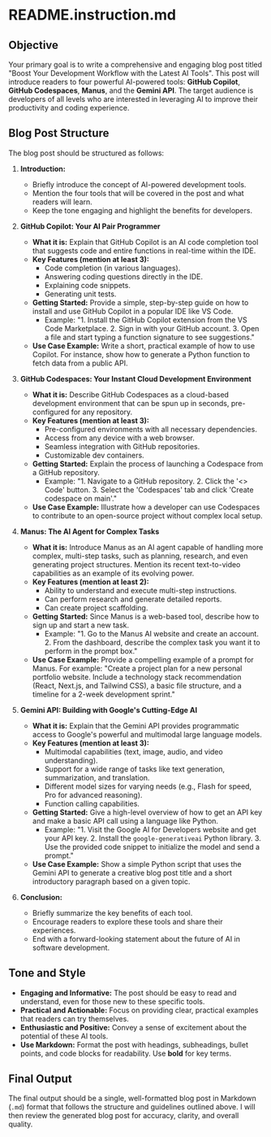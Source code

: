 # README.instruction.md

## **Objective**

Your primary goal is to write a comprehensive and engaging blog post titled "Boost Your Development Workflow with the Latest AI Tools". This post will introduce readers to four powerful AI-powered tools: **GitHub Copilot**, **GitHub Codespaces**, **Manus**, and the **Gemini API**. The target audience is developers of all levels who are interested in leveraging AI to improve their productivity and coding experience.

## **Blog Post Structure**

The blog post should be structured as follows:

1.  **Introduction:**
    * Briefly introduce the concept of AI-powered development tools.
    * Mention the four tools that will be covered in the post and what readers will learn.
    * Keep the tone engaging and highlight the benefits for developers.

2.  **GitHub Copilot: Your AI Pair Programmer**
    * **What it is:** Explain that GitHub Copilot is an AI code completion tool that suggests code and entire functions in real-time within the IDE.
    * **Key Features (mention at least 3):**
        * Code completion (in various languages).
        * Answering coding questions directly in the IDE.
        * Explaining code snippets.
        * Generating unit tests.
    * **Getting Started:** Provide a simple, step-by-step guide on how to install and use GitHub Copilot in a popular IDE like VS Code.
        * Example: "1. Install the GitHub Copilot extension from the VS Code Marketplace. 2. Sign in with your GitHub account. 3. Open a file and start typing a function signature to see suggestions."
    * **Use Case Example:** Write a short, practical example of how to use Copilot. For instance, show how to generate a Python function to fetch data from a public API.

3.  **GitHub Codespaces: Your Instant Cloud Development Environment**
    * **What it is:** Describe GitHub Codespaces as a cloud-based development environment that can be spun up in seconds, pre-configured for any repository.
    * **Key Features (mention at least 3):**
        * Pre-configured environments with all necessary dependencies.
        * Access from any device with a web browser.
        * Seamless integration with GitHub repositories.
        * Customizable dev containers.
    * **Getting Started:** Explain the process of launching a Codespace from a GitHub repository.
        * Example: "1. Navigate to a GitHub repository. 2. Click the '<> Code' button. 3. Select the 'Codespaces' tab and click 'Create codespace on main'."
    * **Use Case Example:** Illustrate how a developer can use Codespaces to contribute to an open-source project without complex local setup.

4.  **Manus: The AI Agent for Complex Tasks**
    * **What it is:** Introduce Manus as an AI agent capable of handling more complex, multi-step tasks, such as planning, research, and even generating project structures. Mention its recent text-to-video capabilities as an example of its evolving power.
    * **Key Features (mention at least 2):**
        * Ability to understand and execute multi-step instructions.
        * Can perform research and generate detailed reports.
        * Can create project scaffolding.
    * **Getting Started:** Since Manus is a web-based tool, describe how to sign up and start a new task.
        * Example: "1. Go to the Manus AI website and create an account. 2. From the dashboard, describe the complex task you want it to perform in the prompt box."
    * **Use Case Example:** Provide a compelling example of a prompt for Manus. For example: "Create a project plan for a new personal portfolio website. Include a technology stack recommendation (React, Next.js, and Tailwind CSS), a basic file structure, and a timeline for a 2-week development sprint."

5.  **Gemini API: Building with Google's Cutting-Edge AI**
    * **What it is:** Explain that the Gemini API provides programmatic access to Google's powerful and multimodal large language models.
    * **Key Features (mention at least 3):**
        * Multimodal capabilities (text, image, audio, and video understanding).
        * Support for a wide range of tasks like text generation, summarization, and translation.
        * Different model sizes for varying needs (e.g., Flash for speed, Pro for advanced reasoning).
        * Function calling capabilities.
    * **Getting Started:** Give a high-level overview of how to get an API key and make a basic API call using a language like Python.
        * Example: "1. Visit the Google AI for Developers website and get your API key. 2. Install the `google-generativeai` Python library. 3. Use the provided code snippet to initialize the model and send a prompt."
    * **Use Case Example:** Show a simple Python script that uses the Gemini API to generate a creative blog post title and a short introductory paragraph based on a given topic.

6.  **Conclusion:**
    * Briefly summarize the key benefits of each tool.
    * Encourage readers to explore these tools and share their experiences.
    * End with a forward-looking statement about the future of AI in software development.

## **Tone and Style**

* **Engaging and Informative:** The post should be easy to read and understand, even for those new to these specific tools.
* **Practical and Actionable:** Focus on providing clear, practical examples that readers can try themselves.
* **Enthusiastic and Positive:** Convey a sense of excitement about the potential of these AI tools.
* **Use Markdown:** Format the post with headings, subheadings, bullet points, and code blocks for readability. Use **bold** for key terms.

## **Final Output**

The final output should be a single, well-formatted blog post in Markdown (`.md`) format that follows the structure and guidelines outlined above. I will then review the generated blog post for accuracy, clarity, and overall quality.